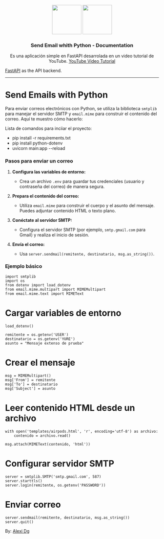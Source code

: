 <p align="center">
    <img src="https://upload.wikimedia.org/wikipedia/commons/0/0a/Python.svg" height="96">
    <img src="https://www.pngplay.com/wp-content/uploads/6/Red-Email-PNG-Clipart-Background.png" height="96">
    <h3 align="center">Send Email whith Python - Documentation</h3>
</p>

<p align="center">Es una aplicación simple en FastAPI desarrolada en un video tutorial de YouTube. <a href="https://www.youtube.com/watch?v=XLD2lqZj27Q&ab_channel=Pildorasdeprogramaci%C3%B3n">YouTube Video Tutorial</a></p>
<p> <a href="https://fastapi.tiangolo.com/">FastAPI</a> as the API backend.</p>

---

# Send Emails with Python

Para enviar correos electrónicos con Python, se utiliza la biblioteca `smtplib` para manejar el servidor SMTP y `email.mime` para construir el contenido del correo. Aquí te muestro cómo hacerlo:

<p>Lista de comandos para inciiar el proyecto: </p>
<ul>
    <li>pip install -r requirements.txt</li>
    <li>pip install python-dotenv</li>
    <li>uvicorn main:app --reload</li>
</ul>


### Pasos para enviar un correo

1. **Configura las variables de entorno:**
   - Crea un archivo `.env` para guardar tus credenciales (usuario y contraseña del correo) de manera segura.

2. **Prepara el contenido del correo:**
   - Utiliza `email.mime` para construir el cuerpo y el asunto del mensaje. Puedes adjuntar contenido HTML o texto plano.

3. **Conéctate al servidor SMTP:**
   - Configura el servidor SMTP (por ejemplo, `smtp.gmail.com` para Gmail) y realiza el inicio de sesión.

4. **Envía el correo:**
   - Usa `server.sendmail(remitente, destinatario, msg.as_string())`.

### Ejemplo básico

```
import smtplib
import os
from dotenv import load_dotenv
from email.mime.multipart import MIMEMultipart
from email.mime.text import MIMEText
```

# Cargar variables de entorno

```
load_dotenv()

remitente = os.getenv('USER')
destinatario = os.getenv('YURE')
asunto = "Mensaje extenso de prueba"
```

# Crear el mensaje

```
msg = MIMEMultipart()
msg['From'] = remitente
msg['To'] = destinatario
msg['Subject'] = asunto
```

# Leer contenido HTML desde un archivo

```
with open('templates/airpods.html', 'r', encoding='utf-8') as archivo:
    contenido = archivo.read()

msg.attach(MIMEText(contenido, 'html'))
```

# Configurar servidor SMTP

```
server = smtplib.SMTP('smtp.gmail.com', 587)
server.starttls()
server.login(remitente, os.getenv('PASSWORD'))
```

# Enviar correo

```
server.sendmail(remitente, destinatario, msg.as_string())
server.quit()
```
By: [Alexi Dg](www.linkedin.com/in/alexi-duran-gomez-6b17042a3)